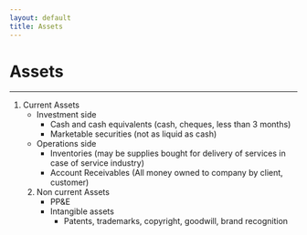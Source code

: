 ```yaml
---
layout: default
title: Assets
---
```


# Assets
---

1. Current Assets
    - Investment side 
        +   Cash and cash equivalents (cash, cheques, less than 3 months)
        +   Marketable securities (not as liquid as cash)
    -   Operations side
        +   Inventories (may be supplies bought for delivery of services in case of service industry)
        +   Account Receivables (All money owned to company by client, customer)
    2. Non current Assets
        - PP&E
        - Intangible assets
            + Patents, trademarks, copyright, goodwill, brand recognition